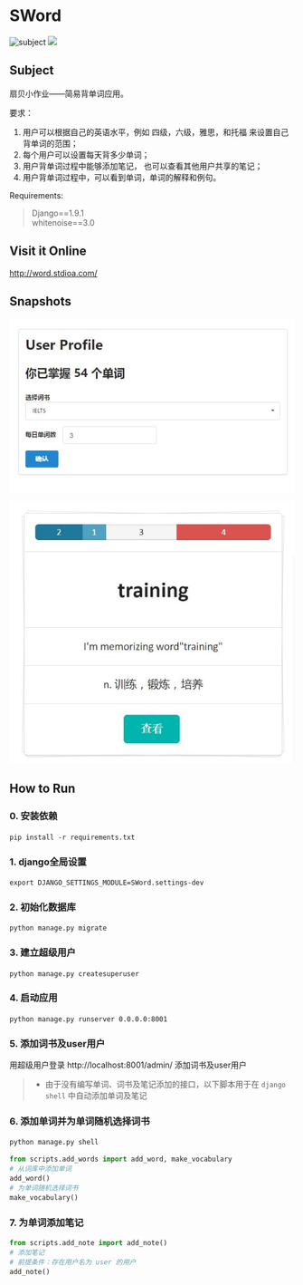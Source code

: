 # SWord

![subject](https://img.shields.io/badge/Subject-Shanbay%20Homework-brightgreen.svg) [![](https://img.shields.io/badge/made%20with-%E2%9D%A4-ff69b4.svg)](https://www.stdioa.com/)

## Subject
扇贝小作业——简易背单词应用。

要求：  
1. 用户可以根据自己的英语水平，例如 四级，六级，雅思，和托福 来设置自己背单词的范围；  
2. 每个用户可以设置每天背多少单词；  
3. 用户背单词过程中能够添加笔记， 也可以查看其他用户共享的笔记；    
4. 用户背单词过程中，可以看到单词，单词的解释和例句。

Requirements:
> Django==1.9.1  
> whitenoise==3.0

## Visit it Online
<http://word.stdioa.com/>

## Snapshots
![profile](images/profile.jpg)

![Memorizing](images/memorizing.jpg)

## How to Run

### 0. 安装依赖
`pip install -r requirements.txt`

### 1. django全局设置
`export DJANGO_SETTINGS_MODULE=SWord.settings-dev`

### 2. 初始化数据库
`python manage.py migrate`

### 3. 建立超级用户
`python manage.py createsuperuser`

### 4. 启动应用
`python manage.py runserver 0.0.0.0:8001`

### 5. 添加词书及user用户
用超级用户登录 http://localhost:8001/admin/ 添加词书及user用户


> * 由于没有编写单词、词书及笔记添加的接口，以下脚本用于在 `django shell` 中自动添加单词及笔记

### 6. 添加单词并为单词随机选择词书
`python manage.py shell`
```python
from scripts.add_words import add_word, make_vocabulary
# 从词库中添加单词
add_word()
# 为单词随机选择词书
make_vocabulary()
```

### 7. 为单词添加笔记
```python
from scripts.add_note import add_note()
# 添加笔记
# 前提条件：存在用户名为 user 的用户
add_note()
```
